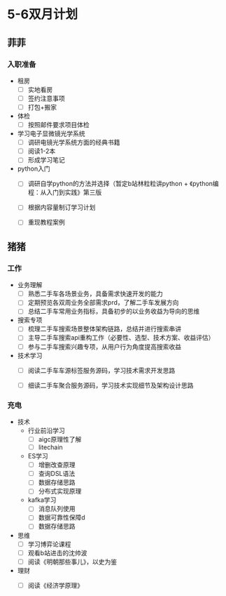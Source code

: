 # 5-6双月计划

## 菲菲

### 入职准备

- 租房
	- [ ] 实地看房
	- [ ] 签约注意事项
	- [ ] 打包+搬家

- 体检
	- [ ] 按照邮件要求项目体检

- 学习电子显微镜光学系统
	- [ ] 调研电镜光学系统方面的经典书籍
	- [ ] 阅读1-2本
	- [ ] 形成学习笔记

- python入门
	- [ ] 调研自学python的方法并选择（暂定b站林粒粒讲python + 《python编程：从入门到实践》第三版
	- [ ] 根据内容量制订学习计划
	- [ ] 重现教程案例


## 猪猪

### 工作

- 业务理解
	- [ ] 熟悉二手车各场景业务，具备需求快速开发的能力
	- [ ] 定期预览各双周业务全部需求prd，了解二手车发展方向
	- [ ] 总结二手车常用业务指标，具备初步的以业务收益为导向的思维

- 搜索专项
	- [ ] 梳理二手车搜索场景整体架构链路，总结并进行搜索串讲
	- [ ] 主导二手车搜索api重构工作（必要性、选型、技术方案、收益评估）
	- [ ] 参与二手车搜索兴趣专项，从用户行为角度提高搜索收益

- 技术学习
	- [ ] 阅读二手车车源标签服务源码，学习技术需求开发思路
	- [ ] 细读二手车聚合服务源码，学习技术实现细节及架构设计思路


### 充电

- 技术
	- 行业前沿学习
		- [ ] aigc原理性了解
		- [ ] litechain

	- ES学习
		- [ ] 增删改查原理
		- [ ] 查询DSL语法
		- [ ] 数据存储思路
		- [ ] 分布式实现原理

	- kafka学习
		- [ ] 消息队列使用
		- [ ] 数据可靠性保障d
		- [ ] 数据存储思路

- 思维
	- [ ] 学习博弈论课程
	- [ ] 观看b站进击的沈帅波
	- [ ] 阅读《明朝那些事儿》，以史为鉴

- 理财
	- [ ] 阅读《经济学原理》

	